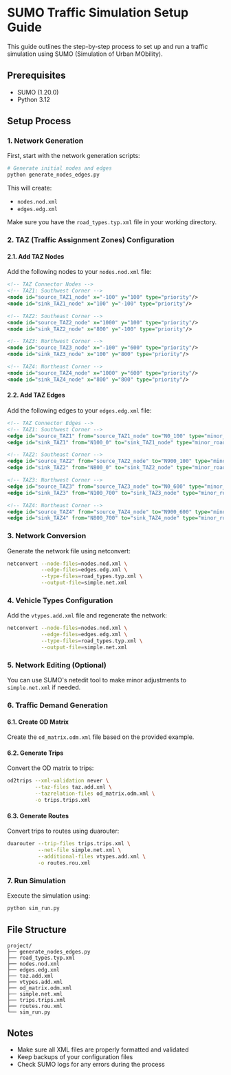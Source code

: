# SUMO Traffic Simulation Setup Guide

This guide outlines the step-by-step process to set up and run a traffic simulation using SUMO (Simulation of Urban MObility).

## Prerequisites

- SUMO (1.20.0)
- Python 3.12

## Setup Process

### 1. Network Generation

First, start with the network generation scripts:

```bash
# Generate initial nodes and edges
python generate_nodes_edges.py
```

This will create:
- `nodes.nod.xml`
- `edges.edg.xml`

Make sure you have the `road_types.typ.xml` file in your working directory.

### 2. TAZ (Traffic Assignment Zones) Configuration

#### 2.1. Add TAZ Nodes

Add the following nodes to your `nodes.nod.xml` file:

```xml
<!-- TAZ Connector Nodes -->
<!-- TAZ1: Southwest Corner -->
<node id="source_TAZ1_node" x="-100" y="100" type="priority"/>
<node id="sink_TAZ1_node" x="100" y="-100" type="priority"/>

<!-- TAZ2: Southeast Corner -->
<node id="source_TAZ2_node" x="1000" y="100" type="priority"/>
<node id="sink_TAZ2_node" x="800" y="-100" type="priority"/>

<!-- TAZ3: Northwest Corner -->
<node id="source_TAZ3_node" x="-100" y="600" type="priority"/>
<node id="sink_TAZ3_node" x="100" y="800" type="priority"/>

<!-- TAZ4: Northeast Corner -->
<node id="source_TAZ4_node" x="1000" y="600" type="priority"/>
<node id="sink_TAZ4_node" x="800" y="800" type="priority"/>
```

#### 2.2. Add TAZ Edges

Add the following edges to your `edges.edg.xml` file:

```xml
<!-- TAZ Connector Edges -->
<!-- TAZ1: Southwest Corner -->
<edge id="source_TAZ1" from="source_TAZ1_node" to="N0_100" type="minor_road"/>
<edge id="sink_TAZ1" from="N100_0" to="sink_TAZ1_node" type="minor_road"/>

<!-- TAZ2: Southeast Corner -->
<edge id="source_TAZ2" from="source_TAZ2_node" to="N900_100" type="minor_road"/>
<edge id="sink_TAZ2" from="N800_0" to="sink_TAZ2_node" type="minor_road"/>

<!-- TAZ3: Northwest Corner -->
<edge id="source_TAZ3" from="source_TAZ3_node" to="N0_600" type="minor_road"/>
<edge id="sink_TAZ3" from="N100_700" to="sink_TAZ3_node" type="minor_road"/>

<!-- TAZ4: Northeast Corner -->
<edge id="source_TAZ4" from="source_TAZ4_node" to="N900_600" type="minor_road"/>
<edge id="sink_TAZ4" from="N800_700" to="sink_TAZ4_node" type="minor_road"/>
```

### 3. Network Conversion

Generate the network file using netconvert:

```bash
netconvert --node-files=nodes.nod.xml \
           --edge-files=edges.edg.xml \
           --type-files=road_types.typ.xml \
           --output-file=simple.net.xml
```

### 4. Vehicle Types Configuration

Add the `vtypes.add.xml` file and regenerate the network:

```bash
netconvert --node-files=nodes.nod.xml \
           --edge-files=edges.edg.xml \
           --type-files=road_types.typ.xml \
           --output-file=simple.net.xml
```

### 5. Network Editing (Optional)

You can use SUMO's netedit tool to make minor adjustments to `simple.net.xml` if needed.

### 6. Traffic Demand Generation

#### 6.1. Create OD Matrix
Create the `od_matrix.odm.xml` file based on the provided example.

#### 6.2. Generate Trips
Convert the OD matrix to trips:

```bash
od2trips --xml-validation never \
         --taz-files taz.add.xml \
         --tazrelation-files od_matrix.odm.xml \
         -o trips.trips.xml
```

#### 6.3. Generate Routes
Convert trips to routes using duarouter:

```bash
duarouter --trip-files trips.trips.xml \
          --net-file simple.net.xml \
          --additional-files vtypes.add.xml \
          -o routes.rou.xml
```

### 7. Run Simulation

Execute the simulation using:

```bash
python sim_run.py
```

## File Structure

```
project/
├── generate_nodes_edges.py
├── road_types.typ.xml
├── nodes.nod.xml
├── edges.edg.xml
├── taz.add.xml
├── vtypes.add.xml
├── od_matrix.odm.xml
├── simple.net.xml
├── trips.trips.xml
├── routes.rou.xml
└── sim_run.py
```

## Notes

- Make sure all XML files are properly formatted and validated
- Keep backups of your configuration files
- Check SUMO logs for any errors during the process
